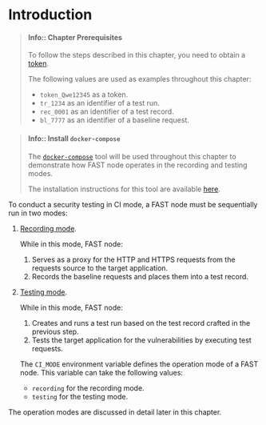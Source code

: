 [doc-get-token]:                    prerequisites.md#anchor-token
[doc-recording-mode]:               ci-mode-recording.md
[doc-testing-mode]:                 ci-mode-testing.md

[link-docker-compose]:              https://docs.docker.com/compose/
[link-docker-compose-install]:      https://docs.docker.com/compose/install/

#   Introduction

>   #### Info:: Chapter Prerequisites
>   
>   To follow the steps described in this chapter, you need to obtain a [token][doc-get-token].
>   
>   The following values are used as examples throughout this chapter:
>   *   `token_Qwe12345` as a token.
>   *   `tr_1234` as an identifier of a test run.
>   *   `rec_0001` as an identifier of a test record.
>   *   `bl_7777` as an identifier of a baseline request.

<!-- -->

>   #### Info:: Install `docker-compose`
>   
>   The [`docker-compose`][link-docker-compose] tool will be used throughout this chapter to demonstrate how FAST node operates in the recording and testing modes.
>   
>   The installation instructions for this tool are available [here][link-docker-compose-install].

To conduct a security testing in CI mode, a FAST node must be sequentially run in two modes:
1.  [Recording mode][doc-recording-mode].
    
    While in this mode, FAST node:
    1.  Serves as a proxy for the HTTP and HTTPS requests from the requests source to the target application.
    2.  Records the baseline requests and places them into a test record.
    
2.  [Testing mode][doc-testing-mode].

    While in this mode, FAST node:
    1.  Creates and runs a test run based on the test record crafted in the previous step.
    2.  Tests the target application for the vulnerabilities by executing test requests.

    The `CI_MODE` environment variable defines the operation mode of a FAST node. This variable can take the following values:
    *   `recording` for the recording mode.
    *   `testing` for the testing mode.
    
The operation modes are discussed in detail later in this chapter.